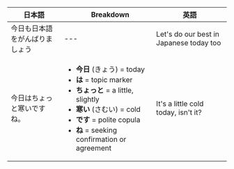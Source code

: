 | 日本語 |　Breakdown |  英語 | 
| --- | --- | --- |
| 今日も日本語をがんばりましょう | --- | Let's do our best in Japanese today too |
| 今日はちょっと寒いですね。| <ul><li>**今日** (きょう) = today </li><li>**は** = topic marker  </li><li>**ちょっと** = a little, slightly  </li><li>**寒い** (さむい) = cold  </li><li>**です** = polite copula  </li><li>**ね** = seeking confirmation or agreement  </li> | It's a little cold today, isn't it?</ul> | 
